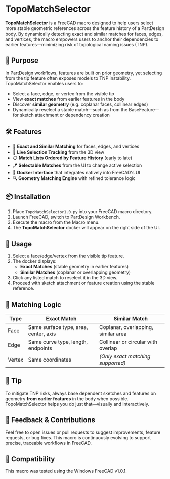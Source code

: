 # TopoMatchSelector

**TopoMatchSelector** is a FreeCAD macro designed to help users select more stable geometric references across the feature history of a PartDesign body. By dynamically detecting exact and similar matches for faces, edges, and vertices, the macro empowers users to anchor their dependencies to earlier features—minimizing risk of topological naming issues (TNP).

## 🧠 Purpose

In PartDesign workflows, features are built on prior geometry, yet selecting from the tip feature often exposes models to TNP instability. TopoMatchSelector enables users to:

- Select a face, edge, or vertex from the visible tip
- View **exact matches** from earlier features in the body
- Discover **similar geometry** (e.g. coplanar faces, collinear edges)
- Dynamically reselect a stable match—such as from the BaseFeature—for sketch attachment or dependency creation

## 🛠️ Features

- 🧬 **Exact and Similar Matching** for faces, edges, and vertices
- 🧲 **Live Selection Tracking** from the 3D view
- 📋 **Match Lists Ordered by Feature History** (early to late)
- 🪁 **Selectable Matches** from the UI to change active selection
- 🧱 **Docker Interface** that integrates natively into FreeCAD's UI
- 🔍 **Geometry Matching Engine** with refined tolerance logic

## 📦 Installation

1. Place `TopoMatchSelector1.0.py` into your FreeCAD macro directory.
2. Launch FreeCAD, switch to PartDesign Workbench.
3. Execute the macro from the Macro menu.
4. The **TopoMatchSelector** docker will appear on the right side of the UI.

## 🎯 Usage

1. Select a face/edge/vertex from the visible tip feature.
2. The docker displays:
   - **Exact Matches** (stable geometry in earlier features)
   - **Similar Matches** (coplanar or overlapping geometry)
3. Click any listed match to reselect it in the 3D view.
4. Proceed with sketch attachment or feature creation using the stable reference.

## 📐 Matching Logic

| Type    | Exact Match                          | Similar Match                            |
|---------|--------------------------------------|-------------------------------------------|
| Face    | Same surface type, area, center, axis | Coplanar, overlapping, similar area       |
| Edge    | Same curve type, length, endpoints    | Collinear or circular with overlap        |
| Vertex  | Same coordinates                      | *(Only exact matching supported)*         |

## 🧪 Tip

To mitigate TNP risks, always base dependent sketches and features on geometry **from earlier features** in the body when possible. TopoMatchSelector helps you do just that—visually and interactively.

## 💬 Feedback & Contributions

Feel free to open issues or pull requests to suggest improvements, feature requests, or bug fixes. This macro is continuously evolving to support precise, traceable workflows in FreeCAD.

## 🔗 Compatibility

This macro was tested using the Windows FreeCAD v1.0.1.
